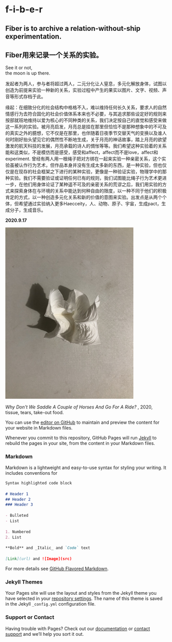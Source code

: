# f-i-b-e-r

## Fiber is to archive a relation-without-ship experimentation.  
## Fiber用来记录一个关系的实验。

See it or not,   
the moon is up there.

发起者为两人，参与者将超过两人，二元分化让人窒息，多元化解放身体，试图以创造为前提来实验一种新的关系，实验过程中产生的果实以图片、文字、视频、声音等形式存档于此。  

缘起：在细致分化的社会结构中格格不入，难以维持任何长久关系，要求人的自然情感行为去符合固化的社会价值体系本来也不必要，与其追求那些设定好的规则来按部就班地维持以爱为核心的不同种类的关系，我们决定按自己的直觉和感受来做这一系列的实验。被月亮启发，月亮总是挂在那里但恰恰不是那种想象中的不可及的真实之外的臆想，它不仅是在那里，也伴随着日夜季节交替天气的变换以及谁人何时刚好抬头望见它的偶然性不断地生成，关于月亮的神话故事，踏上月亮的欲望激发的航天科技的发展，月亮承载的诗人的惆怅等等。我们希望这种实验着的关系能和这类似，不是模仿而是感受，感受和affect，affect而不是love，affect和experiment.
曾经有两人用一根绳子把对方绑在一起来实验一种亲密关系，这个实验虽被认作行为艺术，但作品本身并没有生成太多新的东西，是一种实验，但也仅仅是在现存的社会框架之下进行的某种实验，更像是一种验证实验，物理学中的那种实验。我们不需要验证或证明任何已有的规则，我们试图能比绳子行为艺术更进一步，在他们用身体论证了某种遥不可及的亲密关系的荒谬之后，我们用实验的方式来探索身体在与环境的关系中能达到何种自由的限度，以一种不同于他们的积极肯定的方式，以一种创造多元化关系和新的价值的意图来实验。出发点是从两个个体，但希望通过实验纳入更多Haecceity，人、动物、原子、宇宙，生成pact，生成分子，生成音乐。

**2020.9.17**

<img src="https://github.com/f-i-b-e-r/f-i-b-e-r.github.io/blob/master/fiber_pics/fiber01.jpg" width="400" height="533.3">  

_Why Don't We Saddle A Couple of Horses And Go For A Ride?_ , 2020, tissue, tears, take-out food.




You can use the [editor on GitHub](https://github.com/f-i-b-e-r/fiber.github.io/edit/master/README.md) to maintain and preview the content for your website in Markdown files.

Whenever you commit to this repository, GitHub Pages will run [Jekyll](https://jekyllrb.com/) to rebuild the pages in your site, from the content in your Markdown files.

### Markdown

Markdown is a lightweight and easy-to-use syntax for styling your writing. It includes conventions for

```markdown
Syntax highlighted code block

# Header 1
## Header 2
### Header 3

- Bulleted
- List

1. Numbered
2. List

**Bold** and _Italic_ and `Code` text

[Link](url) and ![Image](src)
```

For more details see [GitHub Flavored Markdown](https://guides.github.com/features/mastering-markdown/).

### Jekyll Themes

Your Pages site will use the layout and styles from the Jekyll theme you have selected in your [repository settings](https://github.com/f-i-b-e-r/fiber.github.io/settings). The name of this theme is saved in the Jekyll `_config.yml` configuration file.

### Support or Contact

Having trouble with Pages? Check out our [documentation](https://docs.github.com/categories/github-pages-basics/) or [contact support](https://github.com/contact) and we’ll help you sort it out.

